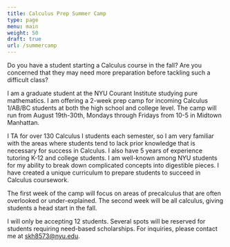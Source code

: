 ```yaml
---
title: Calculus Prep Summer Camp
type: page
menu: main
weight: 50
draft: true 
url: /summercamp
---
```


Do you have a student starting a Calculus course in the fall? Are you concerned that they may need more preparation before tackling such a difficult class?

I am a graduate student at the NYU Courant Institute studying pure mathematics. I am offering a 2-week prep camp for incoming Calculus 1/AB/BC students at both the high school and college level. The camp will run from August 19th-30th, Mondays through Fridays from 10-5 in Midtown Manhattan.

I TA for over 130 Calculus I students each semester, so I am very familiar with the areas where students tend to lack prior knowledge that is necessary for success in Calculus. I also have 5 years of experience tutoring K-12 and college students. I am well-known among NYU students for my ability to break down complicated concepts into digestible pieces. I have created a unique curriculum to prepare students to succeed in Calculus coursework.

The first week of the camp will focus on areas of precalculus that are often overlooked or under-explained. The second week will be all calculus, giving students a head start in the fall.

I will only be accepting 12 students. Several spots will be reserved for students requiring need-based scholarships.
For inquiries, please contact me at skh8573@nyu.edu.
